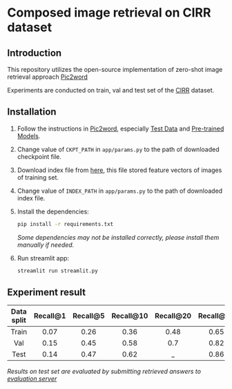 # Composed image retrieval on CIRR dataset

## Introduction

This repository utilizes the open-source implementation of zero-shot image retrieval approach [Pic2word](https://github.com/google-research/composed_image_retrieval)

Experiments are conducted on train, val and test set of the [CIRR](https://github.com/Cuberick-Orion/CIRR) dataset.

## Installation

1. Follow the instructions in [Pic2word](https://github.com/google-research/composed_image_retrieval), especially [Test Data](https://github.com/google-research/composed_image_retrieval#test-data) and [Pre-trained Models](https://github.com/google-research/composed_image_retrieval?tab=readme-ov-file#pre-trained-model).

2. Change value of `CKPT_PATH` in `app/params.py` to the path of downloaded checkpoint file.

3. Download index file from [here](https://drive.google.com/file/d/1-12Tt4e-qnc_TmpQujUO5UgNL9qx-9cG/view?usp=sharing), this file stored feature vectors of images of training set.

4. Change value of `INDEX_PATH` in `app/params.py` to the path of downloaded index file.

5. Install the dependencies:
   ```bash
   pip install -r requirements.txt
   ```
   _Some dependencies may not be installed correctly, please install them manually if needed._
6. Run streamlit app:

   ```bash
   streamlit run streamlit.py
   ```

## Experiment result

| Data split | Recall@1 | Recall@5 | Recall@10 | Recall@20 | Recall@50 |
| :--------: | :------: | :------: | :-------: | :-------: | :-------: |
|   Train    |   0.07   |   0.26   |   0.36    |   0.48    |   0.65    |
|    Val     |   0.15   |   0.45   |   0.58    |    0.7    |   0.82    |
|    Test    |   0.14   |   0.47   |   0.62    |    \_     |   0.86    |

_Results on test set are evaluated by submitting retrieved answers to [evaluation server](https://cirr.cecs.anu.edu.au/)_
